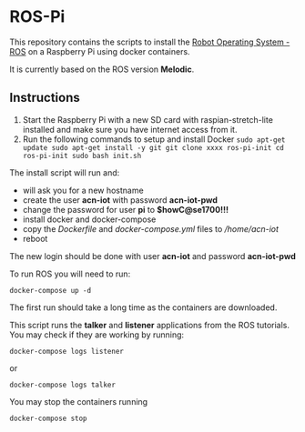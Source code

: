 # ROS-Pi

This repository contains the scripts to install the [Robot Operating System - ROS](https://www.ros.org/) on a Raspberry Pi using docker containers.

It is currently based on the ROS version **Melodic**.

## Instructions

1) Start the Raspberry Pi with a new SD card with raspian-stretch-lite installed and make sure you have internet access from it.
2) Run the following commands to setup and install Docker
`
sudo apt-get update
sudo apt-get install -y git
git clone xxxx ros-pi-init
cd ros-pi-init
sudo bash init.sh
`

The install script will run and:
* will ask you for a new hostname
* create the user **acn-iot** with password **acn-iot-pwd**
* change the password for user **pi** to **$howC@se1700!!!**
* install docker and docker-compose
* copy the *Dockerfile* and *docker-compose.yml* files to */home/acn-iot*
* reboot

The new login should be done with user **acn-iot** and password **acn-iot-pwd**

To run ROS you will need to run:

`
docker-compose up -d
`

The first run should take a long time as the containers are downloaded.

This script runs the **talker** and **listener** applications from the ROS tutorials. You may check if they are working by running:

`
docker-compose logs listener
`

or 

`
docker-compose logs talker
`

You may stop the containers running

`
docker-compose stop
`

